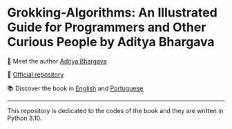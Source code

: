 # Grokking-Algorithms: An Illustrated Guide for Programmers and Other Curious People by Aditya Bhargava

:hugs: Meet the author [Aditya Bhargava](https://adit.io/)

:eyes: [Official repository](https://github.com/egonSchiele/grokking_algorithms)

:books: Discover the book in [English](https://www.amazon.com/gp/product/1617292230/ref=as_li_tl?ie=UTF8&tag=adit074-20&camp=1789&creative=9325&linkCode=as2&creativeASIN=1617292230&linkId=8e53f7c690634522f34ef6aca879bc34) and [Portuguese](https://www.amazon.com.br/Entendendo-Algoritmos-Ilustrado-Programadores-Curiosos/dp/8575225634/ref=sr_1_1?keywords=entendendo+algoritmos&qid=1650410104&sprefix=enten%2Caps%2C507&sr=8-1)

***

This repository is dedicated to the codes of the book and they are written in Python 3.10.
